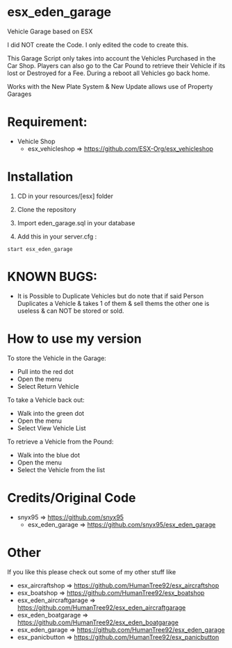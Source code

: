 # esx_eden_garage
Vehicle Garage based on ESX

I did NOT create the Code. I only edited the code to create this.

This Garage Script only takes into account the Vehicles Purchased in the Car Shop. Players can also go to the Car Pound to retrieve their Vehicle if its lost or Destroyed for a Fee. During a reboot all Vehicles go back home. 

Works with the New Plate System & New Update allows use of Property Garages

# Requirement:

* Vehicle Shop
  * esx_vehicleshop => https://github.com/ESX-Org/esx_vehicleshop

# Installation

1) CD in your resources/[esx] folder
2) Clone the repository
3) Import eden_garage.sql in your database

4) Add this in your server.cfg :

```
start esx_eden_garage
```

# KNOWN BUGS:

- It is Possible to Duplicate Vehicles but do note that if said Person Duplicates a Vehicle & takes 1 of them & sell thems the other one is useless & can NOT be stored or sold.

# How to use my version
To store the Vehicle in the Garage:
- Pull into the red dot
- Open the menu
- Select Return Vehicle

To take a Vehicle back out:
- Walk into the green dot
- Open the menu
- Select View Vehicle List

To retrieve a Vehicle from the Pound:
- Walk into the blue dot
- Open the menu
- Select the Vehicle from the list

# Credits/Original Code
* snyx95 => https://github.com/snyx95
  * esx_eden_garage => https://github.com/snyx95/esx_eden_garage

# Other
If you like this please check out some of my other stuff like
* esx_aircraftshop => https://github.com/HumanTree92/esx_aircraftshop
* esx_boatshop => https://github.com/HumanTree92/esx_boatshop
* esx_eden_aircraftgarage => https://github.com/HumanTree92/esx_eden_aircraftgarage
* esx_eden_boatgarage => https://github.com/HumanTree92/esx_eden_boatgarage
* esx_eden_garage => https://github.com/HumanTree92/esx_eden_garage
* esx_panicbutton => https://github.com/HumanTree92/esx_panicbutton
